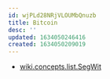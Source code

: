 ```yaml
---
id: wjPLd28NRjVLOUMbQnuzb
title: Bitcoin
desc: ''
updated: 1634050246416
created: 1634050209019
---
```


* [wiki.concepts.list.SegWit](SegWit.md)
